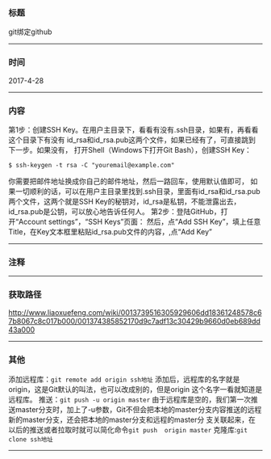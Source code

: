 ### 标题

git绑定github

---

### 时间

2017-4-28

---

### 内容

第1步：创建SSH Key。在用户主目录下，看看有没有.ssh目录，如果有，再看看这个目录下有没有
id_rsa和id_rsa.pub这两个文件，如果已经有了，可直接跳到下一步。如果没有，
打开Shell（Windows下打开Git Bash），创建SSH Key：

```shell
$ ssh-keygen -t rsa -C "youremail@example.com"
```

你需要把邮件地址换成你自己的邮件地址，然后一路回车，使用默认值即可，
如果一切顺利的话，可以在用户主目录里找到.ssh目录，里面有id_rsa和id_rsa.pub两个文件，这两个就是SSH Key的秘钥对，id_rsa是私钥，不能泄露出去，id_rsa.pub是公钥，可以放心地告诉任何人。
第2步：登陆GitHub，打开“Account settings”，“SSH Keys”页面：
然后，点“Add SSH Key”，填上任意Title，在Key文本框里粘贴id_rsa.pub文件的内容，,点“Add Key”

---

### 注释



---

### 获取路径

http://www.liaoxuefeng.com/wiki/0013739516305929606dd18361248578c67b8067c8c017b000/001374385852170d9c7adf13c30429b9660d0eb689dd43a000

---

### 其他

添加远程库：`git remote add origin ssh地址`
添加后，远程库的名字就是origin，这是Git默认的叫法，也可以改成别的，但是origin
这个名字一看就知道是远程库。
推送：`git push -u origin master`
由于远程库是空的，我们第一次推送master分支时，加上了-u参数，Git不但会把本地的master分支内容推送的远程新的master分支，还会把本地的master分支和远程的master分
支关联起来，在以后的推送或者拉取时就可以简化命令`git push  origin master`
克隆库:`git clone ssh地址`

------

